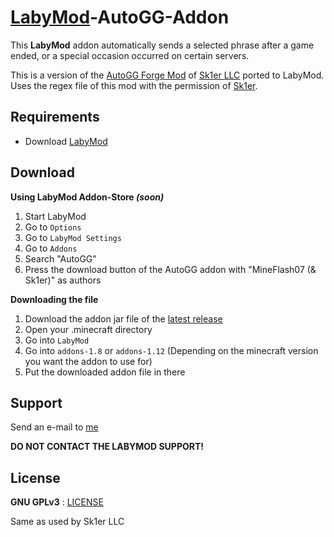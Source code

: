 # [LabyMod](https://labymod.net)-AutoGG-Addon
This **LabyMod** addon automatically sends a selected phrase after a game ended, or a special occasion occurred on certain servers. 

This is a version of the [AutoGG Forge Mod](https://github.com/Sk1erLLC/AutoGG/) of [Sk1er LLC](https://github.com/Sk1erLLC) ported to LabyMod.
Uses the regex file of this mod with the permission of [Sk1er](https://github.com/Sk1er).

## Requirements
- Download [LabyMod](https://www.labymod.net/download)

## Download
**Using LabyMod Addon-Store *(soon)***

1. Start LabyMod
2. Go to `Options`
3. Go to `LabyMod Settings`
4. Go to `Addons`
5. Search "AutoGG"
6. Press the download button of the AutoGG addon with "MineFlash07 (& Sk1er)" as authors

**Downloading the file**

1. Download the addon jar file of the [latest release](https://github.com/MineFlash07/LabyMod-AutoGG-Addon/releases/latest)
2. Open your .minecraft directory
3. Go into `LabyMod`
4. Go into `addons-1.8` or `addons-1.12` (Depending on the minecraft version you want the addon to use for)
5. Put the downloaded addon file in there

## Support
Send an e-mail to [me](mailto:mineflash07@gmail.com)

**DO NOT CONTACT THE LABYMOD SUPPORT!**

## License
**GNU GPLv3** : [LICENSE](LICENSE)

Same as used by Sk1er LLC